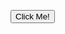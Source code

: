 <!DOCTYPE HTML>
<html>
<head>
<script>



window.onload = function () {

var dps = []; // dataPoints
var chart = new CanvasJS.Chart("chartContainer", {
	title :{
		text: "Load"
	},
	axisY: {
    startValue:0,
		includeZero: "true"
	},
	data: [{
		type: "area",
		dataPoints: dps
	}]
});

var xVal = 0;

var updateInterval = 10;
var dataLength = 1000; // number of dataPoints visible at any point
var weight = 0;

var updateChart = function (count) {

	count = count || 1;
  setInterval(function(){
  var xhttp = new XMLHttpRequest();
  xhttp.onreadystatechange = function(count) {
      count = count || 1;

      if (this.readyState == 4 && this.status == 200) {
       var response = JSON.parse(xhttp.responseText);
       console.log(response.result);
       weight = response.result;
        document.getElementById("weight").innerHTML = weight;
      }

  };

  xhttp.open("GET", "https://api.particle.io/v1/devices/2d0047001047343339383037/analogvalue?access_token=f6b3a7fcd7468c38a62e5adc8c0fbb293c741067", true);
  xhttp.send();


}, 100);




	for (var j = 0; j < count; j++) {
		yVal = weight*1 ;
		dps.push({
			x: xVal,
			y: yVal
		});
		xVal++;
	}

	if (dps.length > dataLength) {
		dps.shift();
	}

	chart.render();
};

updateChart(dataLength);
setInterval(function(){updateChart()}, updateInterval);

}
</script>
</head>
<body>

<button type="button">Click Me!</button>


 <p id="weight"></p>
  <br><br>
  <br><br>
<div id="chartContainer" style="height: 300px; width: 100%;"></div>

<script src="https://canvasjs.com/assets/script/canvasjs.min.js"></script>
</body>
</html>
